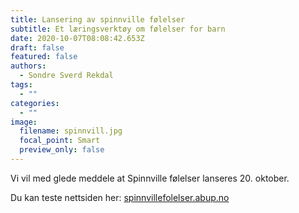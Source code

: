 ```yaml
---
title: Lansering av spinnville følelser
subtitle: Et læringsverktøy om følelser for barn
date: 2020-10-07T08:08:42.653Z
draft: false
featured: false
authors:
  - Sondre Sverd Rekdal
tags:
  - ""
categories:
  - ""
image:
  filename: spinnvill.jpg
  focal_point: Smart
  preview_only: false
---
```

Vi vil med glede meddele at Spinnville følelser lanseres 20. oktober. 

Du kan teste nettsiden her: [spinnvillefolelser.abup.no](https://spinnvillefolelser.abup.no/)
<ul>
